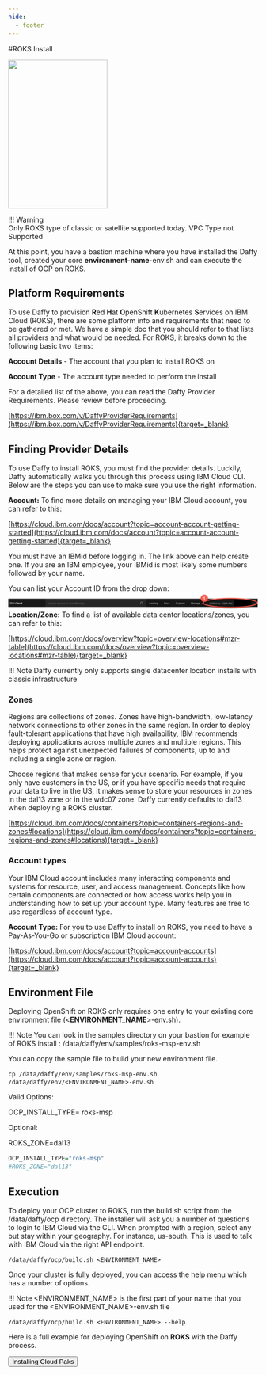```yaml
---
hide:
  - footer
---
```


<script>
  document.title = "Deploy OCP - ROKS";
</script>
#ROKS Install

<img src='../images/ROKS.jpeg'   align="top" width="200"  height="300" style = "float">

!!! Warning  
      Only ROKS type of classic or satellite supported today.  VPC Type not Supported
      
At this point, you have a bastion machine where you have installed the Daffy tool, created your core <b>environment-name</b>-env.sh and can execute the install of OCP on ROKS.

## Platform Requirements

To use Daffy to provision <b>R</b>ed <b>H</b>at <b>O</b>penShift <b>K</b>ubernetes <b>S</b>ervices on IBM Cloud (ROKS), there are some platform info and requirements that need to be gathered or met. We have a simple doc that you should refer to that lists all providers and what would be needed. For ROKS, it breaks down to the following basic two items:

<b>Account Details</b> - The account that you plan to install ROKS on

<b>Account Type</b> - The account type needed to perform the install

For a detailed list of the above, you can read the Daffy Provider Requirements. Please review before proceeding.

[https://ibm.box.com/v/DaffyProviderRequirements](https://ibm.box.com/v/DaffyProviderRequirements){target=_blank}

## Finding Provider Details

To use Daffy to install ROKS, you must find the provider details. Luckily, Daffy automatically walks you through this process using IBM Cloud CLI. Below are the steps you can use to make sure you use the right information.

<b>Account:</b>
To find more details on managing your IBM Cloud account, you can refer to this:

[https://cloud.ibm.com/docs/account?topic=account-account-getting-started](https://cloud.ibm.com/docs/account?topic=account-account-getting-started){target=_blank}

You must have an IBMid before logging in. The link above can help create one. If you are an IBM employee, your IBMid is most likely some numbers followed by your name.

You can list your Account ID from the drop down:
<img src="../images/download.jpeg" style="float: left; margin-right: 10px;" />

<br style="clear:both" />
<b>Location/Zone:</b>
To find a list of available data center locations/zones, you can refer to this:

[https://cloud.ibm.com/docs/overview?topic=overview-locations#mzr-table](https://cloud.ibm.com/docs/overview?topic=overview-locations#mzr-table){target=_blank}


!!! Note
      Daffy currently only supports single datacenter location installs with classic infrastructure

### Zones

Regions are collections of zones. Zones have high-bandwidth, low-latency network connections to other zones in the same region. In order to deploy fault-tolerant applications that have high availability, IBM recommends deploying applications across multiple zones and multiple regions. This helps protect against unexpected failures of components, up to and including a single zone or region.

Choose regions that makes sense for your scenario. For example, if you only have customers in the US, or if you have specific needs that require your data to live in the US, it makes sense to store your resources in zones in the dal13 zone or in the wdc07 zone. Daffy currently defaults to dal13 when deploying a ROKS cluster.

[https://cloud.ibm.com/docs/containers?topic=containers-regions-and-zones#locations](https://cloud.ibm.com/docs/containers?topic=containers-regions-and-zones#locations){target=_blank}

### Account types
Your IBM Cloud account includes many interacting components and systems for resource, user, and access management. Concepts like how certain components are connected or how access works help you in understanding how to set up your account type. Many features are free to use regardless of account type.

<b>Account Type:</b>
For you to use Daffy to install on ROKS, you need to have a Pay-As-You-Go or subscription IBM Cloud account:

[https://cloud.ibm.com/docs/account?topic=account-accounts](https://cloud.ibm.com/docs/account?topic=account-accounts){target=_blank}

## Environment File

Deploying OpenShift on ROKS only requires one entry to your existing core environment file (<**ENVIRONMENT_NAME**>-env.sh).



!!! Note
      You can look in the samples directory on your bastion for example of ROKS install : /data/daffy/env/samples/roks-msp-env.sh



You can copy the sample file to build your new environment  file.
```console
cp /data/daffy/env/samples/roks-msp-env.sh /data/daffy/env/<ENVIRONMENT_NAME>-env.sh
```
Valid Options:

OCP_INSTALL_TYPE= roks-msp



Optional:

ROKS_ZONE=dal13

```R
OCP_INSTALL_TYPE="roks-msp"
#ROKS_ZONE="dal13"

```
## Execution

To deploy your OCP cluster to ROKS, run the build.sh script from the /data/daffy/ocp directory. The installer will ask you a number of questions to login to IBM Cloud via the CLI. When prompted with a region, select any but stay within your geography. For instance, us-south. This is used to talk with IBM Cloud via the right API endpoint.
```console
/data/daffy/ocp/build.sh <ENVIRONMENT_NAME>
```
Once your cluster is fully deployed, you can access the help menu which has a number of options.

!!! Note
      &lt;ENVIRONMENT_NAME&gt; is the first part of your name that you used for the <ENVIRONMENT_NAME>-env.sh file

```console
/data/daffy/ocp/build.sh <ENVIRONMENT_NAME> --help
```

Here is a full example for deploying OpenShift on <b>ROKS</b> with the Daffy process.

<button onclick="location.href='../../Cloud-Paks/'" class="custom-btn btn-7">Installing Cloud Paks</button>
